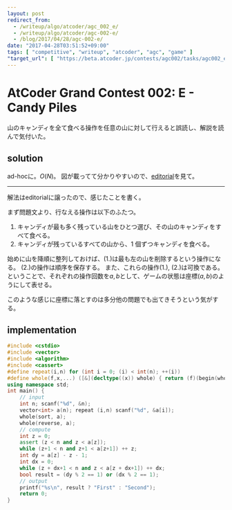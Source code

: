 ```yaml
---
layout: post
redirect_from:
  - /writeup/algo/atcoder/agc_002_e/
  - /writeup/algo/atcoder/agc-002-e/
  - /blog/2017/04/28/agc-002-e/
date: "2017-04-28T03:51:52+09:00"
tags: [ "competitive", "writeup", "atcoder", "agc", "game" ]
"target_url": [ "https://beta.atcoder.jp/contests/agc002/tasks/agc002_e" ]
---
```


# AtCoder Grand Contest 002: E - Candy Piles

山のキャンディを全て食べる操作を任意の山に対して行えると誤読し、解説を読んで気付いた。

## solution

ad-hocに。$O(N)$。
図が載ってて分かりやすいので、[editorial](https://beta.atcoder.jp/contests/agc002/data/agc/002/editorial.pdf)を見て。

<hr>

解法はeditorialに譲ったので、感じたことを書く。

まず問題文より、行なえる操作は以下のふたつ。

1.  キャンディが最も多く残っている山をひとつ選び、その山のキャンディをすべて食べる。
2.  キャンディが残っているすべての山から、1 個ずつキャンディを食べる。

始めに山を降順に整列しておけば、(1.)は最も左の山を削除するという操作になる。
(2.)の操作は順序を保存する。
また、これらの操作(1.), (2.)は可換である。
ということで、それぞれの操作回数を$a, b$として、ゲームの状態は座標$(a, b)$のようにして表せる。

このような感じに座標に落とすのは多分他の問題でも出てきそうという気がする。

## implementation

``` c++
#include <cstdio>
#include <vector>
#include <algorithm>
#include <cassert>
#define repeat(i,n) for (int i = 0; (i) < int(n); ++(i))
#define whole(f,x,...) ([&](decltype((x)) whole) { return (f)(begin(whole), end(whole), ## __VA_ARGS__); })(x)
using namespace std;
int main() {
    // input
    int n; scanf("%d", &n);
    vector<int> a(n); repeat (i,n) scanf("%d", &a[i]);
    whole(sort, a);
    whole(reverse, a);
    // compute
    int z = 0;
    assert (z < n and z < a[z]);
    while (z+1 < n and z+1 < a[z+1]) ++ z;
    int dy = a[z] - z - 1;
    int dx = 0;
    while (z + dx+1 < n and z < a[z + dx+1]) ++ dx;
    bool result = (dy % 2 == 1) or (dx % 2 == 1);
    // output
    printf("%s\n", result ? "First" : "Second");
    return 0;
}
```
